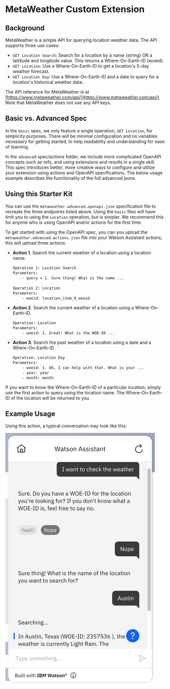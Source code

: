# MetaWeather Custom Extension

## Background
MetaWeather is a simple API for querying location weather data. The API supports three use cases:

- `GET Location Search`: Search for a location by a name (string) OR a lattitude and longitude value. This returns a Where-On-Earth-ID (woeid).
- `GET Location`: Use a Where-On-Earth-ID to get a location's 5-day weather forecast.
- `GET Location Day`: Use a Where-On-Earth-ID and a date to query for a location's historical weather data.

The API reference for MetaWeather is at [https://www.metaweather.com/api/](https://www.metaweather.com/api/). Note that MetaWeather does not use any API keys.

## Basic vs. Advanced Spec
In the `basic` spec, we only feature a single operation, `GET Location`, for simplicity purposes. There will be minimal configuration and no variables necessary for getting started, to help readability and understanding for ease of learning.

In the `advanced` spec/actions folder, we include more complicated OpenAPI concepts such as refs, and using extensions and results in a single skill. This spec introduces better, more creative ways to configure and utilize your extension using actions and OpenAPI specifications. The below usage example describes the functionality of the full advanced jsons.

## Using this Starter Kit
You can use the `metaweather.advanced.openapi.json` specification file to recreate the three endpoints listed above. Using the `basic` files will have limit you to using the `Location` operation, but is simpler. We recommend this for anyone who is using OpenAPI and/or actions for the first time. 

To get started with using the OpenAPI spec, you can you upload the `metaweather.advanced.actions.json` file into your Watson Assistant actions; this will upload three actions:

- **Action 1**. Search the current weather of a location using a location name.
    ```
    Operation 1: Location Search
    Parameters:
        - query = 1. Sure thing! What is the name ...

    Operation 2: Location
    Parameters:
        - woeid: location_item_0_woeid
    ```
- **Action 2**. Search the current weather of a location using a Where-On-Earth-ID.
    ```
    Operation: Location
    Parameters:
        - woeid: 1. Great! What is the WOE-ID ...
    ```
- **Action 3**. Search the past weather of a location using a date and a Where-On-Earth-ID.
    ```
    Operation: Location Day
    Parameters:
        - woeid: 1. OK, I can help with that. What is your ...
        - year: year
        - month: month
    ```
If you want to know the Where-On-Earth-ID of a particular location, simply use the first action to query using the location name. The Where-On-Earth-ID of the location will be returned to you.

## Example Usage
Using this action, a typical conversation may look like this:<br>

![metaweather-convo](./assets/metaweather-convo.png)
